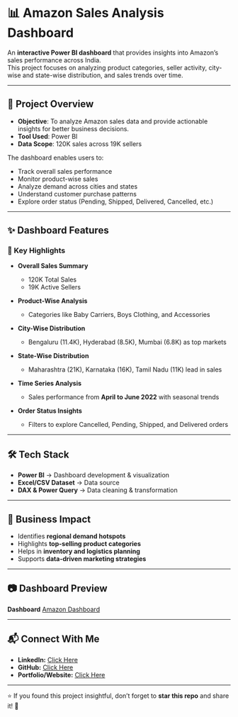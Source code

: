 # 📊 Amazon Sales Analysis Dashboard

An **interactive Power BI dashboard** that provides insights into Amazon’s sales performance across India.  
This project focuses on analyzing product categories, seller activity, city-wise and state-wise distribution, and sales trends over time.

---

## 🚀 Project Overview
- **Objective**: To analyze Amazon sales data and provide actionable insights for better business decisions.  
- **Tool Used**: Power BI  
- **Data Scope**: 120K sales across 19K sellers  

The dashboard enables users to:
- Track overall sales performance  
- Monitor product-wise sales  
- Analyze demand across cities and states  
- Understand customer purchase patterns  
- Explore order status (Pending, Shipped, Delivered, Cancelled, etc.)  

---

## ✨ Dashboard Features
### 📌 Key Highlights
- **Overall Sales Summary**  
  - 120K Total Sales  
  - 19K Active Sellers  

- **Product-Wise Analysis**  
  - Categories like Baby Carriers, Boys Clothing, and Accessories  

- **City-Wise Distribution**  
  - Bengaluru (11.4K), Hyderabad (8.5K), Mumbai (6.8K) as top markets  

- **State-Wise Distribution**  
  - Maharashtra (21K), Karnataka (16K), Tamil Nadu (11K) lead in sales  

- **Time Series Analysis**  
  - Sales performance from **April to June 2022** with seasonal trends  

- **Order Status Insights**  
  - Filters to explore Cancelled, Pending, Shipped, and Delivered orders  

---

## 🛠️ Tech Stack
- **Power BI** → Dashboard development & visualization  
- **Excel/CSV Dataset** → Data source  
- **DAX & Power Query** → Data cleaning & transformation  

---

## 🎯 Business Impact
- Identifies **regional demand hotspots**  
- Highlights **top-selling product categories**  
- Helps in **inventory and logistics planning**  
- Supports **data-driven marketing strategies**  

---

## 📷 Dashboard Preview
**Dashboard** [Amazon Dashboard](https://github.com/bhuvi16t/Amazon-Sales-Analysis--Dashboard-PowerBI/blob/main/Preview%20Dasboard%20.png) 
 

---

## 📬 Connect With Me
- **LinkedIn:** [Click Here ](https://www.linkedin.com/in/bhoopendra-vishwakarma/)  
- **GitHub:** [Click Here ](https://github.com/bhuvi16t/)  
- **Portfolio/Website:** [Click Here ](https://bhuvi16t.github.io/portfolio/)  

---

⭐ If you found this project insightful, don’t forget to **star this repo** and share it! 🚀
